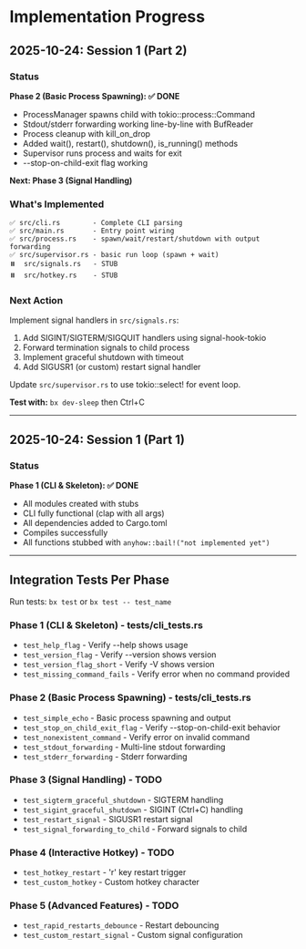 # Implementation Progress

## 2025-10-24: Session 1 (Part 2)

### Status

**Phase 2 (Basic Process Spawning): ✅ DONE**

- ProcessManager spawns child with tokio::process::Command
- Stdout/stderr forwarding working line-by-line with BufReader
- Process cleanup with kill_on_drop
- Added wait(), restart(), shutdown(), is_running() methods
- Supervisor runs process and waits for exit
- --stop-on-child-exit flag working

**Next: Phase 3 (Signal Handling)**

### What's Implemented

```
✅ src/cli.rs        - Complete CLI parsing
✅ src/main.rs       - Entry point wiring
✅ src/process.rs    - spawn/wait/restart/shutdown with output forwarding
✅ src/supervisor.rs - basic run loop (spawn + wait)
⏸️  src/signals.rs   - STUB
⏸️  src/hotkey.rs    - STUB
```

### Next Action

Implement signal handlers in `src/signals.rs`:

1. Add SIGINT/SIGTERM/SIGQUIT handlers using signal-hook-tokio
2. Forward termination signals to child process
3. Implement graceful shutdown with timeout
4. Add SIGUSR1 (or custom) restart signal handler

Update `src/supervisor.rs` to use tokio::select! for event loop.

**Test with:** `bx dev-sleep` then Ctrl+C

---

## 2025-10-24: Session 1 (Part 1)

### Status

**Phase 1 (CLI & Skeleton): ✅ DONE**

- All modules created with stubs
- CLI fully functional (clap with all args)
- All dependencies added to Cargo.toml
- Compiles successfully
- All functions stubbed with `anyhow::bail!("not implemented yet")`

---

## Integration Tests Per Phase

Run tests: `bx test` or `bx test -- test_name`

### Phase 1 (CLI & Skeleton) - tests/cli_tests.rs

- `test_help_flag` - Verify --help shows usage
- `test_version_flag` - Verify --version shows version
- `test_version_flag_short` - Verify -V shows version
- `test_missing_command_fails` - Verify error when no command provided

### Phase 2 (Basic Process Spawning) - tests/cli_tests.rs

- `test_simple_echo` - Basic process spawning and output
- `test_stop_on_child_exit_flag` - Verify --stop-on-child-exit behavior
- `test_nonexistent_command` - Verify error on invalid command
- `test_stdout_forwarding` - Multi-line stdout forwarding
- `test_stderr_forwarding` - Stderr forwarding

### Phase 3 (Signal Handling) - TODO

- `test_sigterm_graceful_shutdown` - SIGTERM handling
- `test_sigint_graceful_shutdown` - SIGINT (Ctrl+C) handling
- `test_restart_signal` - SIGUSR1 restart signal
- `test_signal_forwarding_to_child` - Forward signals to child

### Phase 4 (Interactive Hotkey) - TODO

- `test_hotkey_restart` - 'r' key restart trigger
- `test_custom_hotkey` - Custom hotkey character

### Phase 5 (Advanced Features) - TODO

- `test_rapid_restarts_debounce` - Restart debouncing
- `test_custom_restart_signal` - Custom signal configuration
